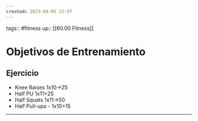```yaml
---
created: 2023-04-05 22:47
---
```

tags:: #fitness
up:: [[60.00 Fitness]]
# Objetivos de Entrenamiento

## Ejercicio
- Knee Raises 1x10->25
- Half PU 1x11>25
- Half Squats 1x11->50
- Half Pull-ups - 1x10>15

___

